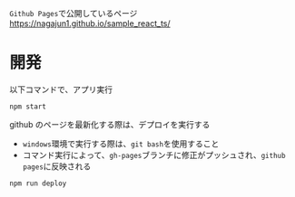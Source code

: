 `Github Pages`で公開しているページ
https://nagajun1.github.io/sample_react_ts/

# 開発

以下コマンドで、アプリ実行
```
npm start
```

github のページを最新化する際は、デプロイを実行する
 - `windows`環境で実行する際は、`git bash`を使用すること
 - コマンド実行によって、`gh-pages`ブランチに修正がプッシュされ、`github pages`に反映される
```
npm run deploy
```
